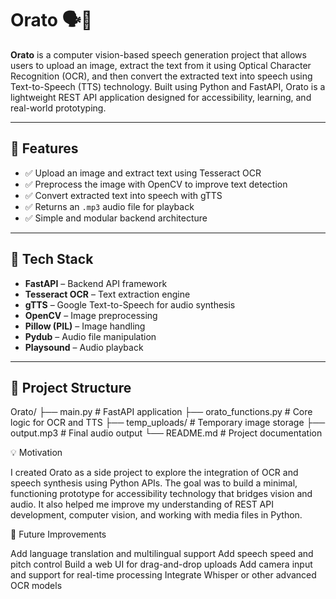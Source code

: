 # Orato 🗣️📸

**Orato** is a computer vision-based speech generation project that allows users to upload an image, extract the text from it using Optical Character Recognition (OCR), and then convert the extracted text into speech using Text-to-Speech (TTS) technology. Built using Python and FastAPI, Orato is a lightweight REST API application designed for accessibility, learning, and real-world prototyping.

---

## 🚀 Features

- ✅ Upload an image and extract text using Tesseract OCR
- ✅ Preprocess the image with OpenCV to improve text detection
- ✅ Convert extracted text into speech with gTTS
- ✅ Returns an `.mp3` audio file for playback
- ✅ Simple and modular backend architecture

---

## 🧠 Tech Stack

- **FastAPI** – Backend API framework
- **Tesseract OCR** – Text extraction engine
- **gTTS** – Google Text-to-Speech for audio synthesis
- **OpenCV** – Image preprocessing
- **Pillow (PIL)** – Image handling
- **Pydub** – Audio file manipulation
- **Playsound** – Audio playback

---

## 📁 Project Structure

Orato/
├── main.py # FastAPI application
├── orato_functions.py # Core logic for OCR and TTS
├── temp_uploads/ # Temporary image storage
├── output.mp3 # Final audio output
└── README.md # Project documentation

💡 Motivation

I created Orato as a side project to explore the integration of OCR and speech synthesis using Python APIs.
The goal was to build a minimal, functioning prototype for accessibility technology that bridges vision and audio. 
It also helped me improve my understanding of REST API development, computer vision, and working with media files in Python.


🔮 Future Improvements

Add language translation and multilingual support
Add speech speed and pitch control
Build a web UI for drag-and-drop uploads
Add camera input and support for real-time processing
Integrate Whisper or other advanced OCR models

